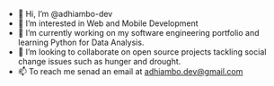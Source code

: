 - 👋 Hi, I’m @adhiambo-dev
- 👀 I’m interested in Web and Mobile Development
- 🌱 I’m currently working on my software engineering portfolio and learning Python for Data Analysis. 
- 💞️ I’m looking to collaborate on open source projects tackling social change issues such as hunger and drought. 
- 📫 To reach me senad an email at adhiambo.dev@gmail.com
